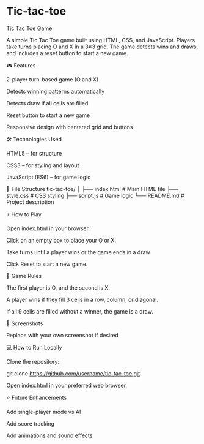 # Tic-tac-toe
Tic Tac Toe Game

A simple Tic Tac Toe game built using HTML, CSS, and JavaScript. Players take turns placing O and X in a 3×3 grid. The game detects wins and draws, and includes a reset button to start a new game.

🎮 Features

2-player turn-based game (O and X)

Detects winning patterns automatically

Detects draw if all cells are filled

Reset button to start a new game

Responsive design with centered grid and buttons

🛠️ Technologies Used

HTML5 – for structure

CSS3 – for styling and layout

JavaScript (ES6) – for game logic

📂 File Structure
tic-tac-toe/
│
├── index.html      # Main HTML file
├── style.css       # CSS styling
├── script.js       # Game logic
└── README.md       # Project description

⚡ How to Play

Open index.html in your browser.

Click on an empty box to place your O or X.

Take turns until a player wins or the game ends in a draw.

Click Reset to start a new game.

🔄 Game Rules

The first player is O, and the second is X.

A player wins if they fill 3 cells in a row, column, or diagonal.

If all 9 cells are filled without a winner, the game is a draw.

🎨 Screenshots


Replace with your own screenshot if desired

💻 How to Run Locally

Clone the repository:

git clone https://github.com/username/tic-tac-toe.git


Open index.html in your preferred web browser.

⭐ Future Enhancements

Add single-player mode vs AI

Add score tracking

Add animations and sound effects
